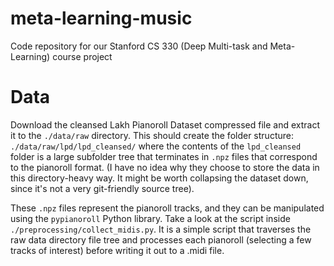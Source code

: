# meta-learning-music
Code repository for our Stanford CS 330 (Deep Multi-task and Meta-Learning) course project

# Data

Download the cleansed Lakh Pianoroll Dataset compressed file and extract it to the `./data/raw` directory.
This should create the folder structure: `./data/raw/lpd/lpd_cleansed/` where the contents of the `lpd_cleansed`
folder is a large subfolder tree that terminates in `.npz` files that correspond to the pianoroll format.
(I have no idea why they choose to store the data in this directory-heavy way. It might be worth collapsing the
dataset down, since it's not a very git-friendly source tree).

These `.npz` files represent the pianoroll tracks, and they can be manipulated using the `pypianoroll` Python
library. Take a look at the script inside `./preprocessing/collect_midis.py`. It is a simple script that
traverses the raw data directory file tree and processes each pianoroll (selecting a few tracks of interest)
before writing it out to a .midi file. 
